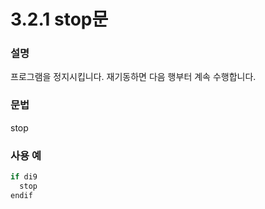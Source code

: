 # 3.2.1 stop문

### 설명

프로그램을 정지시킵니다. 재기동하면 다음 행부터 계속 수행합니다.

### 문법

stop

### 사용 예

```python
if di9
  stop
endif
```



